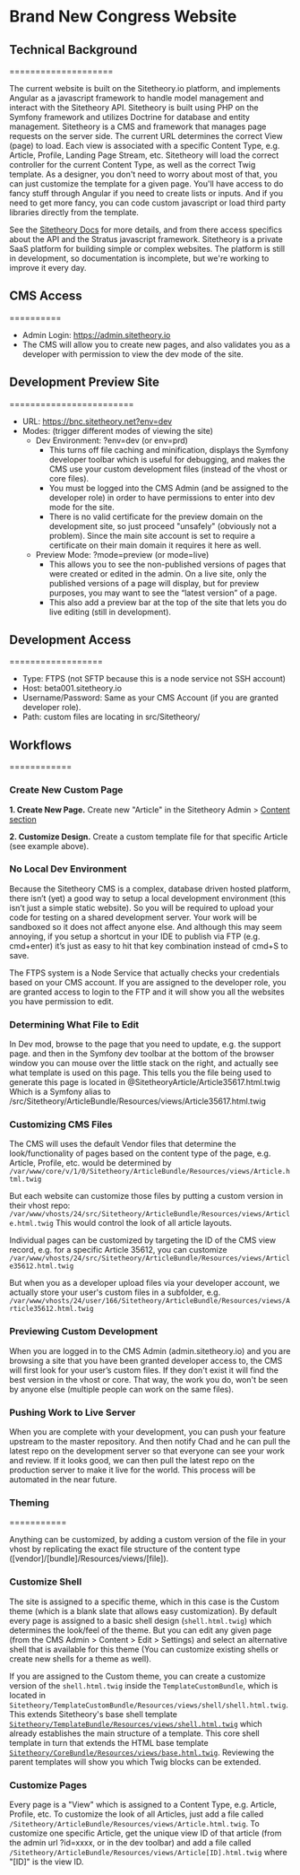 # Brand New Congress Website



## Technical Background
====================

The current website is built on the Sitetheory.io platform, and implements Angular as a javascript framework to
handle model management and interact with the Sitetheory API. Sitetheory is built using PHP on the Symfony framework and
utilizes Doctrine for database and entity management. Sitetheory is a CMS and framework that manages page requests on
the server side. The current URL determines the correct View (page) to load. Each view is associated with a specific
Content Type, e.g. Article, Profile, Landing Page Stream, etc. Sitetheory will load the correct controller for the
current Content Type, as well as the correct Twig template. As a designer, you don't need to worry about most of that,
you can just customize the template for a given page. You'll have access to do fancy stuff through Angular if you need
to create lists or inputs. And if you need to get more fancy, you can code custom javascript or load third party
libraries directly from the template.

See the [Sitetheory Docs](http://docs.sitetheory.io/index.html) for more details, and from there access specifics about the API
and the Stratus javascript framework. Sitetheory is a private SaaS platform for building simple or complex websites. The platform is still in development, so documentation is incomplete, but we're working to improve it every day.


## CMS Access
==========
- Admin Login: https://admin.sitetheory.io
- The CMS will allow you to create new pages, and also validates you as a developer with permission to view the dev mode of the site.


## Development Preview Site
========================
- URL: https://bnc.sitetheory.net?env=dev
- Modes: (trigger different modes of viewing the site)
    - Dev Environment: ?env=dev (or env=prd)
        - This turns off file caching and minification, displays the Symfony developer toolbar which is useful for debugging, and makes the CMS use your custom development files (instead of the vhost or core files).
        - You must be logged into the CMS Admin (and be assigned to the developer role) in order to have permissions to enter into dev mode for the site.
        - There is no valid certificate for the preview domain on the development site, so just proceed "unsafely" (obviously not a problem). Since the main site account is set to require a certificate on their main domain it requires it here as well.
    - Preview Mode: ?mode=preview (or mode=live)
        - This allows you to see the non-published versions of pages that were created or edited in the admin. On a live site, only the published versions of a page will display, but for preview purposes, you may want to see the “latest version” of a page. 
        - This also add a preview bar at the top of the site that lets you do live editing (still in development).


## Development Access
==================

- Type: FTPS (not SFTP because this is a node service not SSH account)
- Host: beta001.sitetheory.io
- Username/Password: Same as your CMS Account (if you are granted developer role).
- Path: custom files are locating in src/Sitetheory/


## Workflows
============

### Create New Custom Page

**1. Create New Page.** Create new "Article" in the Sitetheory Admin > [Content section](https://admin.sitetheory.io/Content)

**2. Customize Design.** Create a custom template file for that specific Article (see example above).


### No Local Dev Environment

Because the Sitetheory CMS is a complex, database driven hosted platform, there isn’t (yet) a good way to setup a local development environment (this isn’t just a simple static website). So you will be required to upload your code for testing on a shared development server. Your work will be sandboxed so it does not affect anyone else. And although this may seem annoying, if you setup a shortcut in your IDE to publish via FTP (e.g. cmd+enter) it’s just as easy to hit that key combination instead of cmd+S to save.

The FTPS system is a Node Service that actually checks your credentials based on your CMS account. If you are assigned to the developer role, you are granted access to login to the FTP and it will show you all the websites you have permission to edit. 


### Determining What File to Edit

In Dev mod, browse to the page that you need to update, e.g. the support page. and then in the Symfony dev toolbar at the bottom of the browser window you can mouse over the little stack on the right, and actually see what template is used on this page. This tells you the file being used to generate this page is located in @SitetheoryArticle/Article35617.html.twig
Which is a Symfony alias to /src/Sitetheory/ArticleBundle/Resources/views/Article35617.html.twig


### Customizing CMS Files

The CMS will uses the default Vendor files that determine the look/functionality of pages based on the content type of the page, e.g. Article, Profile, etc. would be determined by `/var/www/core/v/1/0/Sitetheory/ArticleBundle/Resources/views/Article.html.twig`

But each website can customize those files by putting a custom version in their vhost repo:
`/var/www/vhosts/24/src/Sitetheory/ArticleBundle/Resources/views/Article.html.twig` This would control the look of all article layouts.

Individual pages can be customized by targeting the ID of the CMS view record, e.g. for a specific Article 35612, you can customize  `/var/www/vhosts/24/src/Sitetheory/ArticleBundle/Resources/views/Article35612.html.twig`

But when you as a developer upload files via your developer account, we actually store your user's custom files in a subfolder, e.g. `/var/www/vhosts/24/user/166/Sitetheory/ArticleBundle/Resources/views/Article35612.html.twig`


### Previewing Custom Development

When you are logged in to the CMS Admin (admin.sitetheory.io) and you are browsing a site that you have been granted developer access to, the CMS will first look for your user’s custom files. If they don't exist it will find the best version in the vhost or core. That way, the work you do, won't be seen by anyone else (multiple people can work on the same files).


### Pushing Work to Live Server

When you are complete with your development, you can push your feature upstream to the master repository. And then notify Chad and he can pull the latest repo on the development server so that everyone can see your work and review. If it looks good, we can then pull the latest repo on the production server to make it live for the world. This process will be automated in the near future.


### Theming
===========

Anything can be customized, by adding a custom version of the file in your vhost by replicating the exact file structure
of the content type ([vendor]/[bundle]/Resources/views/[file]).


### Customize Shell

The site is assigned to a specific theme, which in this case is the Custom theme (which is a blank slate that allows
easy customization). By default every page is assigned to a basic shell design (`shell.html.twig`) which determines the
look/feel of the theme. But you can edit any given page (from the CMS Admin > Content > Edit > Settings) and select an
alternative shell that is available for this theme (You can customize existing shells or create new shells for a theme
as well).

If you are assigned to the Custom theme, you can create a customize version of the `shell.html.twig` inside the
`TemplateCustomBundle`, which is located in `Sitetheory/TemplateCustomBundle/Resources/views/shell/shell.html.twig`.
This extends Sitetheory's base shell template
[`Sitetheory/TemplateBundle/Resources/views/shell.html.twig`](https://github.com/gutensite/Sitetheory/blob/1.0/src/Sitetheory/TemplateBundle/Resources/views/shell.html.twig) which already establishes the main structure of a
template. This core shell template in turn that extends the HTML base template
[`Sitetheory/CoreBundle/Resources/views/base.html.twig`](https://github.com/gutensite/Sitetheory/blob/1.0/src/Sitetheory/CoreBundle/Resources/views/base.html.twig). Reviewing the parent templates will show you which Twig blocks can be extended.


### Customize Pages

Every page is a "View" which is assigned to a Content Type, e.g. Article, Profile, etc. To customize the look of all Articles, just add a file called `/Sitetheory/ArticleBundle/Resources/views/Article.html.twig`. To customize one specific
Article, get the unique view ID of that article (from the admin url ?id=xxxx, or in the dev toolbar) and add a file
called `/Sitetheory/ArticleBundle/Resources/views/Article[ID].html.twig` where "[ID]" is the view ID.